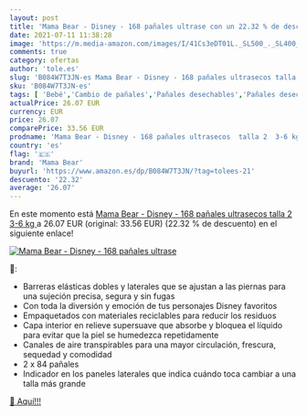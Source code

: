 ```yaml
---
layout: post
title: 'Mama Bear - Disney - 168 pañales ultrase con un 22.32 % de descuento'
date: 2021-07-11 11:38:28
image: 'https://m.media-amazon.com/images/I/41Cs3eDT01L._SL500_._SL400_.jpg'
comments: true
category: ofertas
author: 'tole.es'
slug: 'B084W7T3JN-es Mama Bear - Disney - 168 pañales ultrasecos talla 2 3-6 kg'
sku: 'B084W7T3JN-es'
tags: [ 'Bebé','Cambio de pañales','Pañales desechables','Pañales desechables para bebés','Pañales para bebé','bear','mama','mama bear','pañales', ]
actualPrice: 26.07 EUR
currency: EUR
price: 26.07
comparePrice: 33.56 EUR
prodname: 'Mama Bear - Disney - 168 pañales ultrasecos  talla 2  3-6 kg '
country: 'es'
flag: '🇪🇸'
brand: 'Mama Bear'
buyurl: 'https://www.amazon.es/dp/B084W7T3JN/?tag=tolees-21'
descuento: '22.32'
average: '26.07'
---
```


En este momento está [Mama Bear - Disney - 168 pañales ultrasecos  talla 2  3-6 kg ](https://www.amazon.es/dp/B084W7T3JN/?tag=tolees-21) a 26.07 EUR (original: 33.56 EUR) (22.32 %  de descuento) en el siguiente enlace!

[![Mama Bear - Disney - 168 pañales ultrase](https://m.media-amazon.com/images/I/41Cs3eDT01L._SL500_._SL400_.jpg)](https://www.amazon.es/dp/B084W7T3JN/?tag=tolees-21)

🔎:

- Barreras elásticas dobles y laterales que se ajustan a las piernas para una sujeción precisa, segura y sin fugas
- Con toda la diversión y emoción de tus personajes Disney favoritos
- Empaquetados con materiales reciclables para reducir los residuos
- Capa interior en relieve supersuave que absorbe y bloquea el líquido para evitar que la piel se humedezca repetidamente
- Canales de aire transpirables para una mayor circulación, frescura, sequedad y comodidad
- 2 x 84 pañales
- Indicador en los paneles laterales que indica cuándo toca cambiar a una talla más grande

[🛒 Aquí!!!](https://www.amazon.es/dp/B084W7T3JN/?tag=tolees-21)
